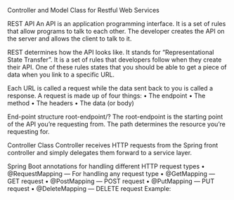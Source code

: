 Controller and Model Class for Restful Web Services

REST API
An API is an application programming interface. It is a set of rules that allow programs to talk to each other. The developer creates the API on the server and allows the client to talk to it.

REST determines how the API looks like. It stands for “Representational State Transfer”. It is a set of rules that developers follow when they create their API. One of these rules states that you should be able to get a piece of data when you link to a specific URL.

Each URL is called a request while the data sent back to you is called a response.
A request is made up of four things:
•	The endpoint
•	The method
•	The headers
•	The data (or body)

End-point structure
root-endpoint/?
The root-endpoint is the starting point of the API you’re requesting from. The path determines the resource you’re requesting for.

Controller Class
Controller receives HTTP requests from the Spring front controller and simply delegates them forward to a service layer.

Spring Boot annotations for handling different HTTP request types
•	@RequestMapping — For handling any request type
•	@GetMapping — GET request
•	@PostMapping — POST request
•	@PutMapping — PUT request
•	@DeleteMapping — DELETE request
Example:

